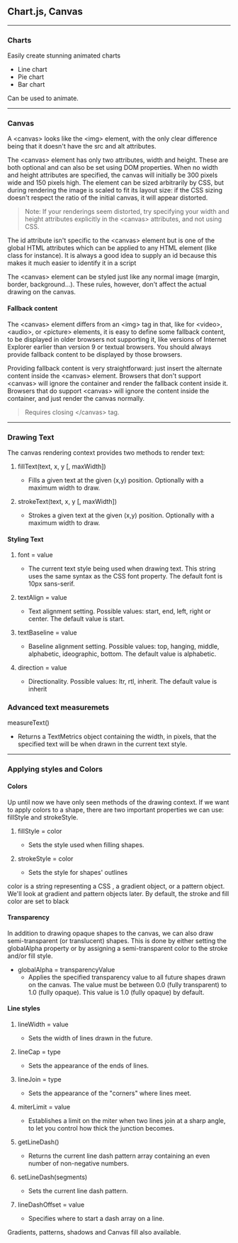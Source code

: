 ## **Chart.js, Canvas**

---

### **Charts**

Easily create stunning animated charts
  - Line chart
  - Pie chart
  - Bar chart

Can be used to animate.

---

### **Canvas**

A \<canvas> looks like the \<img> element, with the only clear difference being that it doesn't have the src and alt attributes. 

The \<canvas> element has only two attributes, width and height. These are both optional and can also be set using DOM properties. When no width and height attributes are specified, the canvas will initially be 300 pixels wide and 150 pixels high. The element can be sized arbitrarily by CSS, but during rendering the image is scaled to fit its layout size: if the CSS sizing doesn't respect the ratio of the initial canvas, it will appear distorted.

>Note: If your renderings seem distorted, try specifying your width and height attributes explicitly in the \<canvas> attributes, and not using CSS.

The id attribute isn't specific to the \<canvas> element but is one of the global HTML attributes which can be applied to any HTML element (like class for instance). It is always a good idea to supply an id because this makes it much easier to identify it in a script

The \<canvas> element can be styled just like any normal image (margin, border, background…). These rules, however, don't affect the actual drawing on the canvas.

#### **Fallback content**

The \<canvas> element differs from an \<img> tag in that, like for \<video>, \<audio>, or \<picture> elements, it is easy to define some fallback content, to be displayed in older browsers not supporting it, like versions of Internet Explorer earlier than version 9 or textual browsers. You should always provide fallback content to be displayed by those browsers.

Providing fallback content is very straightforward: just insert the alternate content inside the \<canvas> element. Browsers that don't support \<canvas> will ignore the container and render the fallback content inside it. Browsers that do support \<canvas> will ignore the content inside the container, and just render the canvas normally.

>Requires closing \</canvas> tag.

---

### **Drawing Text**

The canvas rendering context provides two methods to render text:

  1. fillText(text, x, y [, maxWidth])
    
      - Fills a given text at the given (x,y) position. Optionally with a maximum   width to draw.
  
  2. strokeText(text, x, y [, maxWidth])
      - Strokes a given text at the given (x,y) position. Optionally with a maximum width to draw.

#### **Styling Text**

1. font = value 
    - The current text style being used when drawing text. This string uses the same syntax as the CSS font property. The default font is 10px sans-serif.

2. textAlign = value
    - Text alignment setting. Possible values: start, end, left, right or center. The default value is start.

3. textBaseline = value
    - Baseline alignment setting. Possible values: top, hanging, middle, alphabetic, ideographic, bottom. The default value is alphabetic.

4. direction = value
    - Directionality. Possible values: ltr, rtl, inherit. The default value is inherit

### **Advanced text measuremets**

measureText()

  - Returns a TextMetrics object containing the width, in pixels, that the specified text will be when drawn in the current text style.

--- 

### **Applying styles and Colors**

#### **Colors**

Up until now we have only seen methods of the drawing context. If we want to apply colors to a shape, there are two important properties we can use: fillStyle and strokeStyle.

1. fillStyle = color
    - Sets the style used when filling shapes.

2. strokeStyle = color
    - Sets the style for shapes' outlines

color is a string representing a CSS <color>, a gradient object, or a pattern object. We'll look at gradient and pattern objects later. By default, the stroke and fill color are set to black

#### **Transparency**

In addition to drawing opaque shapes to the canvas, we can also draw semi-transparent (or translucent) shapes. This is done by either setting the globalAlpha property or by assigning a semi-transparent color to the stroke and/or fill style.

- globalAlpha = transparencyValue
    - Applies the specified transparency value to all future shapes drawn on the canvas. The value must be between 0.0 (fully transparent) to 1.0 (fully opaque). This value is 1.0 (fully opaque) by default.

#### **Line styles**

1. lineWidth = value
    - Sets the width of lines drawn in the future.

2. lineCap = type
    - Sets the appearance of the ends of lines.

3. lineJoin = type
    - Sets the appearance of the "corners" where lines meet.

4. miterLimit = value
    - Establishes a limit on the miter when two lines join at a sharp angle, to let you control how thick the junction becomes.

5. getLineDash()
    - Returns the current line dash pattern array containing an even number of non-negative numbers.

6. setLineDash(segments)
    - Sets the current line dash pattern.

7. lineDashOffset = value
    - Specifies where to start a dash array on a line.

Gradients, patterns, shadows and Canvas fill also available.